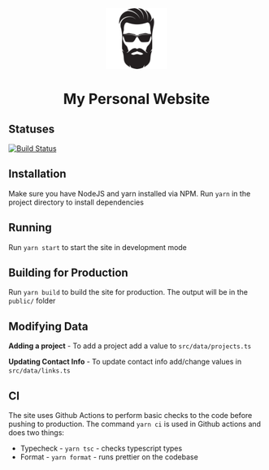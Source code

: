 <p align="center">
  <a href="https://glvn.co">
    <img alt="Profile" src="profile.png" width="120" />
  </a>
</p>
<h1 align="center">
  My Personal Website
</h1>

## Statuses

[![Build Status](https://img.shields.io/endpoint.svg?url=https%3A%2F%2Factions-badge.atrox.dev%2Fsgolovine%2Fglvn.co%2Fbadge%3Fref%3Dmaster&style=flat-square)](https://actions-badge.atrox.dev/sgolovine/glvn.co/goto?ref=master)



## Installation

Make sure you have NodeJS and yarn installed via NPM. Run `yarn` in the project directory to install dependencies


## Running 

Run `yarn start` to start the site in development mode


## Building for Production

Run `yarn build` to build the site for production. The output will be in the `public/` folder

## Modifying Data

**Adding a project** - To add a project add a value to `src/data/projects.ts`

**Updating Contact Info** - To update contact info add/change values in `src/data/links.ts`

## CI

The site uses Github Actions to perform basic checks to the code before pushing to production. The command `yarn ci` is used in Github actions and does two things:
  
  * Typecheck - `yarn tsc` - checks typescript types
  * Format - `yarn format` - runs prettier on the codebase 